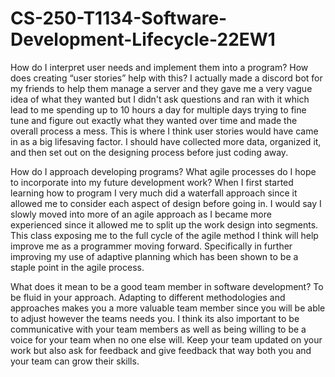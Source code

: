# CS-250-T1134-Software-Development-Lifecycle-22EW1

How do I interpret user needs and implement them into a program? How does creating “user stories” help with this? I actually made a discord bot for my friends to help them manage a server and they gave me a very vague idea of what they wanted but I didn't ask questions and ran with it which lead to me spending up to 10 hours a day for multiple days trying to fine tune and figure out exactly what they wanted over time and made the overall process a mess. This is where I think user stories would have came in as a big lifesaving factor. I should have collected more data, organized it, and then set out on the designing process before just coding away. 

How do I approach developing programs? What agile processes do I hope to incorporate into my future development work? When I first started learning how to program I very much did a waterfall approach since it allowed me to consider each aspect of design before going in. I would say I slowly moved into more of an agile approach as I became more experienced since it allowed me to split up the work design into segments. This class exposing me to the full cycle of the agile method I think will help improve me as a programmer moving forward. Specifically in further improving my use of adaptive planning which has been shown to be a staple point in the agile process.

What does it mean to be a good team member in software development? To be fluid in your approach. Adapting to different methodologies and approaches makes you a more valuable team member since you will be able to adjust however the teams needs you. I think its also important to be communicative with your team members as well as being willing to be a voice for your team when no one else will. Keep your team updated on your work but also ask for feedback and give feedback that way both you and your team can grow their skills.
